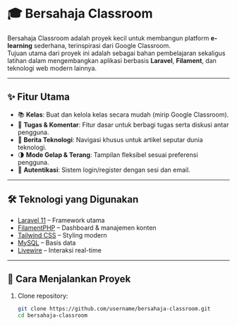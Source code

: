 # 🎓 Bersahaja Classroom

Bersahaja Classroom adalah proyek kecil untuk membangun platform **e-learning** sederhana, terinspirasi dari Google Classroom.  
Tujuan utama dari proyek ini adalah sebagai bahan pembelajaran sekaligus latihan dalam mengembangkan aplikasi berbasis **Laravel**, **Filament**, dan teknologi web modern lainnya.

---

## ✨ Fitur Utama
- 📚 **Kelas**: Buat dan kelola kelas secara mudah (mirip Google Classroom).  
- 📝 **Tugas & Komentar**: Fitur dasar untuk berbagi tugas serta diskusi antar pengguna.  
- 📰 **Berita Teknologi**: Navigasi khusus untuk artikel seputar dunia teknologi.  
- 🌗 **Mode Gelap & Terang**: Tampilan fleksibel sesuai preferensi pengguna.  
- 🔑 **Autentikasi**: Sistem login/register dengan sesi dan email.  

---

## 🛠️ Teknologi yang Digunakan
- [Laravel 11](https://laravel.com/) – Framework utama  
- [FilamentPHP](https://filamentphp.com/) – Dashboard & manajemen konten  
- [Tailwind CSS](https://tailwindcss.com/) – Styling modern  
- [MySQL](https://www.mysql.com/) – Basis data  
- [Livewire](https://livewire.laravel.com/) – Interaksi real-time  

---

## 🚀 Cara Menjalankan Proyek
1. Clone repository:
   ```bash
   git clone https://github.com/username/bersahaja-classroom.git
   cd bersahaja-classroom
